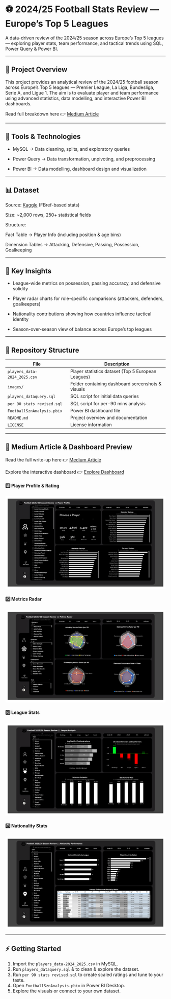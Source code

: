 # ⚽ 2024/25 Football Stats Review — Europe’s Top 5 Leagues

A data-driven review of the 2024/25 season across Europe’s Top 5 leagues — exploring player stats, team performance, and tactical trends using SQL, Power Query &amp; Power BI.

---

## 📖 Project Overview

This project provides an analytical review of the 2024/25 football season across Europe’s Top 5 leagues — Premier League, La Liga, Bundesliga, Serie A, and Ligue 1.
The aim is to evaluate player and team performance using advanced statistics, data modelling, and interactive Power BI dashboards.

Read full breakdown here 👉  [Medium Article](https://obajimiaduraa.medium.com/summary-ab7e5dffdfb9)

---

## 🔧 Tools & Technologies

- MySQL → Data cleaning, splits, and exploratory queries

- Power Query → Data transformation, unpivoting, and preprocessing

- Power BI → Data modelling, dashboard design and visualization



---

## 📊 Dataset

Source: [Kaggle](https://www.kaggle.com/datasets/hubertsidorowicz/football-players-stats-2024-2025) (FBref-based stats)

Size: ~2,000 rows, 250+ statistical fields

Structure:

Fact Table → Player Info (including position & age bins)

Dimension Tables → Attacking, Defensive, Passing, Possession, Goalkeeping




---

## 📌 Key Insights

- League-wide metrics on possession, passing accuracy, and defensive solidity

- Player radar charts for role-specific comparisons (attackers, defenders, goalkeepers)

- Nationality contributions showing how countries influence tactical identity

- Season-over-season view of balance across Europe’s top leagues



---

## 📂 Repository Structure

| File | Description |
|------|-------------|
| `players_data-2024_2025.csv` | Player statistics dataset (Top 5 European Leagues) |
| `images/` | Folder containing dashboard screenshots & visuals |
| `players_dataquery.sql` | SQL script for initial data queries |
| `per 90 stats revised.sql` | SQL script for per-90 mins analysis |
| `FootballSznAnalysis.pbix` | Power BI dashboard file |
| `README.md` | Project overview and documentation |
| `LICENSE` | License information |

---

## 🔗 Medium Article & Dashboard Preview 

Read the full write-up here 👉 [Medium Article](https://obajimiaduraa.medium.com/summary-ab7e5dffdfb9)


Explore the interactive dashboard 👉 [Explore Dashboard](https://app.powerbi.com/view?r=eyJrIjoiMDZmNTVmY2EtZWUwMC00N2U4LWI1OTAtM2EzN2VjZjMyNDkxIiwidCI6ImE1ODNjYzNlLTRmNDgtNDM2Ni1hMTY1LWI5Mzk5YzM0ODY0MSJ9&pageName=6274d1e560532d8b5b02) 


#### 1️⃣ Player Profile & Rating  
![Player Profile](images/football_szn_review-1.png)

#### 2️⃣ Metrics Radar  
![Metrics Radar](images/football_szn_review-2.png)

#### 3️⃣ League Stats  
![League Stats](images/football_szn_review-3.png)

#### 4️⃣ Nationality Stats  
![Nationality Stats](images/football_szn_review-4.png)

---

## ⚡ Getting Started
1. Import the `players_data-2024_2025.csv` in MySQL.
2. Run `players_dataquery.sql` &  to clean & explore the dataset.
3. Run `per 90 stats revised.sql` to create scaled ratings and tune to your taste.  
4. Open `FootballSznAnalysis.pbix` in Power BI Desktop.  
5. Explore the visuals or connect to your own dataset.
